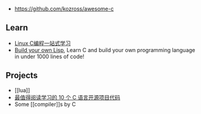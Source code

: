 - https://github.com/kozross/awesome-c


## Learn
- [Linux C编程一站式学习](https://github.com/learning-linux-c-cpp/akabook)
- [Build your own Lisp](https://github.com/orangeduck/BuildYourOwnLisp), Learn C and build your own programming language in under 1000 lines of code!


## Projects
- [[lua]]
- [最值得阅读学习的 10 个 C 语言开源项目代码](http://blog.jobbole.com/79023/)
- Some [[compiler]]s by C 

